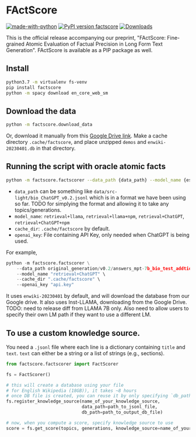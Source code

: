 # FActScore

[![made-with-python](https://img.shields.io/badge/Made%20with-Python-red.svg)](#python)
[![PyPI version factscore](https://badge.fury.io/py/factscore.svg)](https://pypi.python.org/pypi/factscore/)
[![Downloads](https://pepy.tech/badge/factscore)](https://pepy.tech/project/factscore)

This is the official release accompanying our preprint, "FActScore: Fine-grained Atomic Evaluation of Factual Precision in Long Form Text Generation". FActScore is available as a PIP package as well.

## Install
<!-- ```
conda create -n fs-env python=3.9
conda activate fs-env
pip install -r requirements.txt
``` -->

```bash
python3.7 -m virtualenv fs-venv
pip install factscore
python -m spacy download en_core_web_sm
```

## Download the data

```bash
python -m factscore.download_data
```

Or, download it manually from this [Google Drive link](https://drive.google.com/drive/folders/1bLHGu_imkZVtX6O0mpZ-G0-4ofTLM1ZA?usp=sharing). Make a cache directory `.cache/factscore`, and place unzipped `demos` and `enwiki-20230401.db` in that directory.

## Running the script with oracle atomic facts

```bash
python -m factscore.factscorer --data_path {data_path} --model_name {estimator_name} --cache_dir {cache_dir} --openai_key {openai_key}
```

- `data_path` can be something like `data/src-light/bio_ChatGPT_v0.2.jsonl` which is in a format we have been using so far. TODO for simplying the format and allowing it to take any topics/generations.
- `model_name`: `retrieval+llama`, `retrieval+llama+npm`, `retrieval+ChatGPT`, `retrieval+ChatGPT+npm`
- `cache_dir`: `.cache/factscore` by default.
- `openai_key`: File containing API Key, only needed when ChatGPT is being used.

For example,

```python
python -m factscore.factscorer \
    --data_path original_generation/v0.2/answers_mpt-7b_bio_test_addtional.jsonl \
    --model_name "retrieval+ChatGPT" \
    --cache_dir ".cache/factscore" \
    --openai_key "api.key"
```

It uses `enwiki-20230401` by default, and will download the database from our Google drive.
It also uses Inst-LLAMA, downloading from the Google Drive. TODO: need to release diff from LLAMA 7B only. Also need to allow users to specify their own LM path if they want to use a different LM.

## To use a custom knowledge source.
You need a `.jsonl` file where each line is a dictionary containing `title` and `text`. `text` can either be a string or a list of strings (e.g., sections).

```python
from factscore.factscorer import FactScorer

fs = FactScorer()

# this will create a database using your file
# for English Wikipedia (18GB)), it takes ~8 hours
# once DB file is created, you can reuse it by only specifying `db_path`
fs.register_knowledge_source(name_of_your_knowledge_source,
                             data_path=path_to_jsonl_file,
                             db_path=path_to_output_db_file)

# now, when you compute a score, specify knowledge source to use
score = fs.get_score(topics, generations, knowledge_source=name_of_your_knowledge_source)
```






